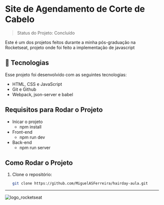 # Site de Agendamento de Corte de Cabelo
> Status do Projeto: Concluído

Este é um dos projetos feitos durante a minha pós-graduação na Rocketseat, projeto onde foi feito a implementação de javascript

## 🚀 Tecnologias

Esse projeto foi desenvolvido com as seguintes tecnologias:

- HTML, CSS e JavaScript
- Git e Github
- Webpack, json-server e babel

## Requisitos para Rodar o Projeto
 - Inicar o projeto
   - npm install
 - Front-end
   - npm run dev
 - Back-end
   - npm run server
## Como Rodar o Projeto

1. Clone o repositório:
   
   ```bash
   git clone https://github.com/MiguelASFerreira/hairday-aula.git
---
![logo_rocketseat](https://github.com/user-attachments/assets/e14b2dec-f2bb-451e-b650-bf83f767d714)
